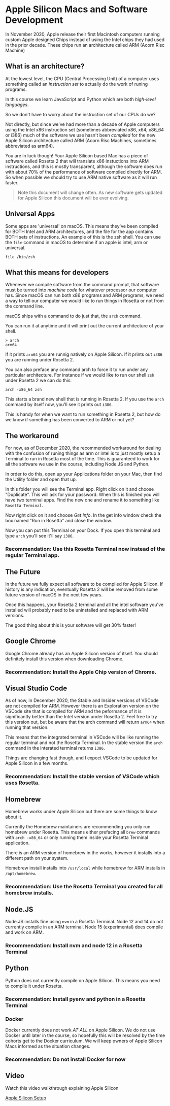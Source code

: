 # Apple Silicon Macs and Software Development

In November 2020, Apple release their first Macintosh computers running
custom Apple designed Chips instead of using the Intel chips they had used
in the prior decade. These chips run an architecture called ARM (Acorn Risc Machine)

## What is an architecture?

At the lowest level, the CPU (Central Processing Unit) of a computer uses something
called an _instruction set_ to actually do the work of runing programs.

In this course we learn JavaScript and Python which are both _high-level languages_.

So we don't have to worry about the instruction set of our CPUs do we? 

Not directly, but since we've had more than a decade of Apple computers using
the Intel x86 instruction set (sometimes abbreviated x86, x64, x86_64 or i386)
much of the software we use hasn't been _compiled_ for the new Apple Silicon
architecture called ARM (Acorn Risc Machines, sometimes abbreviated as arm64).

You are in luck though! Your Apple Silicon based Mac has a piece of software
called Rosetta 2 that will translate x86 instuctions into ARM instructions, and
this is mostly transparent, although the software does run with about 70% of the
performance of software compiled directly for ARM. So when possible we should
try to use ARM native software as it will run faster.

> Note this document will change often. As new software gets updated for Apple
> Silicon this document will be ever evolving.

## Universal Apps

Some apps are 'universal' on macOS. This means they've been compiled for BOTH
Intel and ARM architectures, and the file for the app contains BOTH sets of
instructions. An example of this is the zsh shell. You can use the `file` command
in macOS to determine if an apple is intel, arm or universal.

```shell
file /bin/zsh

```

## What this means for developers

Whenever we compile software from the command prompt, that software must be turned
into _machine code_ for whatever processor our computer has.  Since macOS can
run both x86 programs and ARM programs, we need a way to tell our computer
we would like to run things in Rosetta or not from the command line.

macOS ships with a command to do just that, the `arch` command.

You can run it at anytime and it will print out the current architecture of 
your shell.

```shell
> arch
arm64
```

If it prints `arm64` you are runnig natively on Apple Silicon. If it prints out
`i386` you are running under Rosetta 2.

You can also preface any command arch to force it to run under any particular 
architecture. For instance if we would like to run our shell `zsh` under Rosetta
2 we can do this:

```shell
arch -x86_64 zsh
```

This starts a brand new shell that is running in Rosetta 2. If you use the `arch` 
command by itself now, you'll see it prints out `i386`.

This is handy for when we want to run something in Rosetta 2, but how do we know
if something has been converted to ARM or not yet?

## The workaround

For now, as of December 2020, the recommended workaround for dealing with the
confusion of runing things as arm or intel is to just mostly setup a Terminal
to run in Rosetta most of the time. This is guaranteed to work for all the
software we use in the course, including Node.JS and Python.

In order to do this, open up your Applications folder on your Mac, then find
the Utility folder and open that up.

In this folder you will see the Terminal app. Right click on it and choose 
"Duplicate". This will ask for your password.  When this is finished you will have
two terminal apps.  Find the new one and rename it to something like `Rosetta Terminal`.

Now right click on it and choose _Get Info_.  In the get info window check the box named
"Run in Rosetta" and close the window.

Now you can put this Terminal on your Dock.  If you open this terminal and type
`arch` you'll see it'll say `i386`.

### __Recommendation:__ Use this Rosetta Terminal now instead of the regular Terminal app.

## The Future

In the future we fully expect all software to be compiled for Apple Silicon.
If history is any indication, eventually Rosetta 2 will be removed from some
future version of macOS in the next few years.

Once this happens, your Rosetta 2 terminal and all the intel software you've
installed will probably need to be uninstalled and replaced with ARM versions.

The good thing about this is your software will get 30% faster!

## Google Chrome

Google Chrome already has an Apple Silicon version of itself. You should definitely
install this version when downloading Chrome.

### __Recommendation:__ Install the Apple Chip version of Chrome.

## Visual Studio Code

As of now, in December 2020, the Stable and Insider versions of VSCode are not
compiled for ARM.  However there is an Exploration version on the VSCode site
that is compiled for ARM and the peformance of it is significantly better than
the Intel version under Rosetta 2.  Feel free to try this version out, but be
aware that the arch command will return `arm64` when running that version.

This means that the integrated terminal in VSCode will be like running the regular
terminal and not the Rosetta Terminal.  In the stable version the `arch` command
in the interated terminal returns `i386`.

Things are changing fast though, and I expect VSCode to be updated for Apple
Silicon in a few months.

### __Recommendation:__ Install the stable version of VSCode which uses Rosetta.

## Homebrew

Homebrew works under Apple Silicon but there are some things to know about it.

Currently the Homebrew maintainers are recommending you only run homebrew under
Rosetta. This means either prefacing all `brew` commands with `arch -x86_64` 
or only running them inside your Rosetta Terminal application.

There is an ARM version of homebrew in the works, however it installs into a
different path on your system.

Homebrew install installs into `/usr/local` while homebrew for ARM installs in 
`/opt/homebrew`.

### __Recommendation:__ Use the Rosetta Terminal you created for all homebrew installs.

## Node.JS

Node.JS installs fine using `nvm` in a Rosetta Terminal.  Node 12 and 14 do
not currently compile in an ARM terminal. Node 15 (experimental) does compile 
and work on ARM.

### __Recommendation:__ Install nvm and node 12 in a Rosetta Terminal

## Python

Python does not currently compile on Apple Silicon. This means you need to 
compile it under Rosetta.

### __Recommendation:__ Install pyenv and python in a Rosetta Terminal

### Docker

Docker currently does not work _AT ALL_ on Apple Silicon. We do not use Docker until later
in the course, so hopefully this will be resolved by the time cohorts get to the
Docker curriculum. We will keep owners of Apple Silicon Macs informed as the situation changes.

### __Recommendation:__ Do not install Docker for now

## Video

Watch this video walkthrough explaining Apple Silicon

[Apple Silicon Setup](https://vimeo.com/489701378/9cbbbde806)
